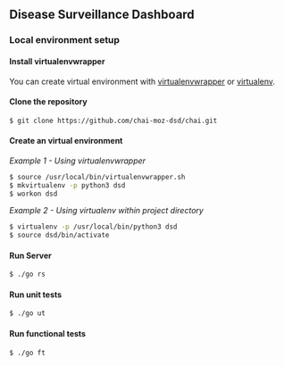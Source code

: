 ## Disease Surveillance Dashboard

### Local environment setup

#### Install virtualenvwrapper
You can create virtual environment with  [virtualenvwrapper](http://virtualenvwrapper.readthedocs.io/en/latest/) or [virtualenv](https://virtualenv.pypa.io/en/stable/).

#### Clone the repository
``` bash
$ git clone https://github.com/chai-moz-dsd/chai.git
```

#### Create an virtual environment
*Example 1 - Using virtualenvwrapper*
``` bash
$ source /usr/local/bin/virtualenvwrapper.sh
$ mkvirtualenv -p python3 dsd
$ workon dsd
```
*Example 2 - Using virtualenv within project directory*
``` bash
$ virtualenv -p /usr/local/bin/python3 dsd
$ source dsd/bin/activate
```

#### Run Server
``` bash
$ ./go rs
```

#### Run unit tests
``` bash
$ ./go ut
```

#### Run functional tests
``` bash
$ ./go ft
```
